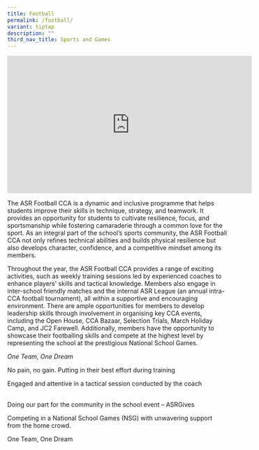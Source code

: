 ```yaml
---
title: Football
permalink: /football/
variant: tiptap
description: ""
third_nav_title: Sports and Games
---
```

<div class="iframe-wrapper">
<iframe height="315" width="560" allowfullscreen="true" frameborder="0" src="https://www.youtube.com/embed/uQJOBtZ5l2M?si=CakAraED9Dq8JUgy"></iframe>
</div>
<p></p>
<p>The ASR Football CCA is a dynamic and inclusive programme that helps students
improve their skills in technique, strategy, and teamwork. It provides
an opportunity for students to cultivate resilience, focus, and sportsmanship
while fostering camaraderie through a common love for the sport. As an
integral part of the school’s sports community, the ASR Football CCA not
only refines technical abilities and builds physical resilience but also
develops character, confidence, and a competitive mindset among its members.&nbsp;</p>
<p>Throughout the year, the ASR Football CCA provides a range of exciting
activities, such as weekly training sessions led by experienced coaches
to enhance players' skills and tactical knowledge. Members also engage
in inter-school friendly matches and the internal ASR League (an annual
intra-CCA football tournament), all within a supportive and encouraging
environment. There are ample opportunities for members to develop leadership
skills through involvement in organising key CCA events, including the
Open House, CCA Bazaar, Selection Trials, March Holiday Camp, and JC2 Farewell.
Additionally, members have the opportunity to showcase their footballing
skills and compete at the highest level by representing the school at the
prestigious National School Games.</p>
<p><em>One Team, One Dream</em>
</p>
<p>No pain, no gain. Putting in their best effort during training</p>
<p>Engaged and attentive in a tactical session conducted by the coach</p>
<p>
<br>Doing our part for the community in the school event – ASRGives</p>
<p>Competing in a National School Games (NSG) with unwavering support from
the home crowd.</p>
<p>One Team, One Dream</p>
<p></p>